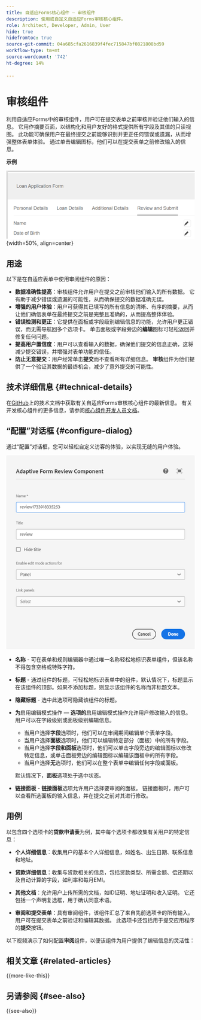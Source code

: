 ```yaml
---
title: 自适应Forms核心组件 — 审核组件
description: 使用或自定义自适应Forms审核核心组件。
role: Architect, Developer, Admin, User
hide: true
hidefromtoc: true
source-git-commit: 04a685cfa2616839f4fec715847bf0821808bd59
workflow-type: tm+mt
source-wordcount: '742'
ht-degree: 14%

---
```



# 审核组件

利用自适应Forms中的审核组件，用户可在提交表单之前审核并验证他们输入的信息。 它用作摘要页面，以结构化和用户友好的格式提供所有字段及其值的只读视图。 此功能可确保用户在最终提交之前能够识别并更正任何错误或遗漏，从而增强整体表单体验。 通过单击编辑图标，他们可以在提交表单之前修改输入的信息。

**示例**

![审阅组件](/help/adaptive-forms/assets/review-component.png){width=50%, align=center}

## 用途

以下是在自适应表单中使用审阅组件的原因：

- **数据准确性提高**：审核组件允许用户在提交之前审核他们输入的所有数据。 它有助于减少错误或遗漏的可能性，从而确保提交的数据准确无误。
- **增强的用户体验**：用户可获得其已填写的所有信息的清晰、有序的摘要，从而让他们确信表单在最终提交之前是完整且准确的，从而提高整体体验。
- **错误检测和更正**：它提供在面板或字段级别编辑信息的功能，允许用户更正错误，而无需导航回多个选项卡。 单击面板或字段旁边的&#x200B;**编辑**&#x200B;图标可轻松返回并修复任何问题。
- **提高用户置信度**：用户可以查看输入的数据，确保他们提交的信息正确，这将减少提交错误，并增强对表单功能的信任。
- **防止无意提交**：用户经常单击&#x200B;**提交**&#x200B;而不查看所有详细信息。 **审核**&#x200B;组件为他们提供了一个验证其数据的最终机会，减少了意外提交的可能性。


## 技术详细信息 {#technical-details}

在[GitHub](https://github.com/adobe/aem-core-forms-components/tree/master/ui.af.apps/src/main/content/jcr_root/apps/core/fd/components/form/textinput/v1/textinput)上的技术文档中获取有关自适应Forms审核核心组件的最新信息。 有关开发核心组件的更多信息，请参阅[核心组件开发人员文档](/help/developing/overview.md)。

## “配置”对话框 {#configure-dialog}

通过“配置”对话框，您可以轻松自定义访客的体验，以实现无缝的用户体验。

![配置对话框](/help/adaptive-forms/assets/review-component-configure-dialog.png)

- **名称** - 可在表单和规则编辑器中通过唯一名称轻松地标识表单组件，但该名称不得包含空格或特殊字符。

- **标题** - 通过组件的标题，可轻松地标识表单中的组件，默认情况下，标题显示在该组件的顶部。如果不添加标题，则显示该组件的名称而非标题文本。
- **隐藏标题** - 选中此选项可隐藏该组件的标题。
- **为**&#x200B;启用编辑模式操作 — **选项的**&#x200B;启用编辑模式操作允许用户修改输入的信息。 用户可以在字段级别或面板级别编辑信息。
   - 当用户选择&#x200B;**字段**&#x200B;选项时，他们可以在审阅期间编辑单个表单字段。
   - 当用户选择&#x200B;**面板**&#x200B;选项时，他们可以编辑特定部分（面板）中的所有字段。
   - 当用户选择&#x200B;**字段和面板**&#x200B;选项时，他们可以单击字段旁边的编辑图标以修改特定信息，或单击面板旁边的编辑图标以编辑该面板中的所有字段。
   - 当用户选择&#x200B;**无**&#x200B;选项时，他们可以在整个表单中编辑任何字段或面板。

  默认情况下，**面板**&#x200B;选项处于选中状态。

- **链接面板** - **链接面板**&#x200B;选项允许用户选择要审阅的面板。 链接面板时，用户可以查看所选面板的输入信息，并在提交之前对其进行修改。

## 用例

以包含四个选项卡的&#x200B;**贷款申请表**&#x200B;为例，其中每个选项卡都收集有关用户的特定信息：

- **个人详细信息**：收集用户的基本个人详细信息，如姓名、出生日期、联系信息和地址。

- **贷款详细信息**：收集与贷款相关的信息，包括贷款类型、所需金额、偿还期以及自动计算的字段，如利率和每月EMI。

- **其他文档**：允许用户上传所需的文档，如ID证明、地址证明和收入证明。 它还包括一个声明复选框，用于确认同意术语。

- **审阅和提交表单**：具有审阅组件，该组件汇总了来自先前选项卡的所有输入。 用户可在提交表单之前验证和编辑其数据。 此选项卡还包括用于提交应用程序的&#x200B;**提交**&#x200B;按钮。

以下视频演示了如何配置&#x200B;**审阅**&#x200B;组件，以便该组件为用户提供了编辑信息的灵活性：

## 相关文章 {#related-articles}

{{more-like-this}}

## 另请参阅 {#see-also}

{{see-also}}

